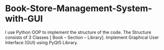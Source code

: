 # Book-Store-Management-System-with-GUI
I use Python OOP to implement the structure of the code. 
The Structure consists of 3 Classes [ Book – Section – Library].
Implement Graphical User Interface (GUI) using PyQt5 Library.
